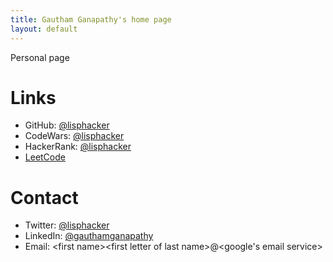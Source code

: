```yaml
---
title: Gautham Ganapathy's home page
layout: default
---
```


Personal page

# Links

- GitHub: [@lisphacker](https://github.com/lisphacker)
- CodeWars: [@lisphacker](https://www.codewars.com/users/lisphacker)
- HackerRank: [@lisphacker](https://www.hackerrank.com/lisphacker)
- [LeetCode](https://github.com/lisphacker/leetcode)

# Contact

- Twitter: [@lisphacker](https://twitter.com/lisphacker)
- LinkedIn: [@gauthamganapathy](https://www.linkedin.com/in/gauthamganapathy/)
- Email: \<first name>\<first letter of last name>@\<google's email service>
